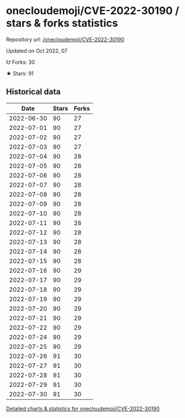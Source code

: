 # onecloudemoji/CVE-2022-30190 / stars & forks statistics

Repository url: [/onecloudemoji/CVE-2022-30190](https://github.com/onecloudemoji/CVE-2022-30190)

Updated on Oct 2022, 07

☋ Forks: 30

★ Stars: 91

## Historical data
| Date | Stars | Forks |
|------|-------|-------|
| 2022-06-30 | 90 | 27 | 
| 2022-07-01 | 90 | 27 | 
| 2022-07-02 | 90 | 27 | 
| 2022-07-03 | 90 | 27 | 
| 2022-07-04 | 90 | 28 | 
| 2022-07-05 | 90 | 28 | 
| 2022-07-06 | 90 | 28 | 
| 2022-07-07 | 90 | 28 | 
| 2022-07-08 | 90 | 28 | 
| 2022-07-09 | 90 | 28 | 
| 2022-07-10 | 90 | 28 | 
| 2022-07-11 | 90 | 28 | 
| 2022-07-12 | 90 | 28 | 
| 2022-07-13 | 90 | 28 | 
| 2022-07-14 | 90 | 28 | 
| 2022-07-15 | 90 | 28 | 
| 2022-07-16 | 90 | 29 | 
| 2022-07-17 | 90 | 29 | 
| 2022-07-18 | 90 | 29 | 
| 2022-07-19 | 90 | 29 | 
| 2022-07-20 | 90 | 29 | 
| 2022-07-21 | 90 | 29 | 
| 2022-07-22 | 90 | 29 | 
| 2022-07-24 | 90 | 29 | 
| 2022-07-25 | 90 | 29 | 
| 2022-07-26 | 91 | 30 | 
| 2022-07-27 | 91 | 30 | 
| 2022-07-28 | 91 | 30 | 
| 2022-07-29 | 91 | 30 | 
| 2022-07-30 | 91 | 30 | 


[Detailed charts & statistics for onecloudemoji/CVE-2022-30190](https://reviewgithub.com/rep/onecloudemoji/CVE-2022-30190)
